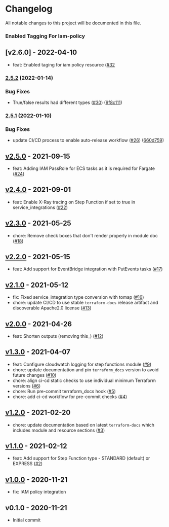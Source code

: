 # Changelog

All notable changes to this project will be documented in this file.

### Enabled Tagging For Iam-policy 

<a name="v2.5.3"></a>
## [v2.6.0] - 2022-04-10

- feat: Enabled taging for iam policy resource ([#32](https://github.com/terraform-aws-modules/terraform-aws-step-functions/issues/32)


### [2.5.2](https://github.com/terraform-aws-modules/terraform-aws-step-functions/compare/v2.5.1...v2.5.2) (2022-01-14)


### Bug Fixes

* True/false results had different types ([#30](https://github.com/terraform-aws-modules/terraform-aws-step-functions/issues/30)) ([9f8c111](https://github.com/terraform-aws-modules/terraform-aws-step-functions/commit/9f8c111b8c8daa8e0525525ca0110b3a8c43e577))

### [2.5.1](https://github.com/terraform-aws-modules/terraform-aws-step-functions/compare/v2.5.0...v2.5.1) (2022-01-10)


### Bug Fixes

* update CI/CD process to enable auto-release workflow ([#26](https://github.com/terraform-aws-modules/terraform-aws-step-functions/issues/26)) ([660d759](https://github.com/terraform-aws-modules/terraform-aws-step-functions/commit/660d759b68d2ae9817fd1bc138885cddc58dfd2e))


<a name="v2.5.0"></a>
## [v2.5.0] - 2021-09-15

- feat: Adding IAM PassRole for ECS tasks as it is required for Fargate ([#24](https://github.com/terraform-aws-modules/terraform-aws-step-functions/issues/24))


<a name="v2.4.0"></a>
## [v2.4.0] - 2021-09-01

- feat: Enable X-Ray tracing on Step Function if set to true in service_integrations ([#22](https://github.com/terraform-aws-modules/terraform-aws-step-functions/issues/22))


<a name="v2.3.0"></a>
## [v2.3.0] - 2021-05-25

- chore: Remove check boxes that don't render properly in module doc ([#18](https://github.com/terraform-aws-modules/terraform-aws-step-functions/issues/18))


<a name="v2.2.0"></a>
## [v2.2.0] - 2021-05-15

- feat: Add support for EventBridge integration with PutEvents tasks ([#17](https://github.com/terraform-aws-modules/terraform-aws-step-functions/issues/17))


<a name="v2.1.0"></a>
## [v2.1.0] - 2021-05-12

- fix: Fixed service_integration type conversion with tomap ([#16](https://github.com/terraform-aws-modules/terraform-aws-step-functions/issues/16))
- chore: update CI/CD to use stable `terraform-docs` release artifact and discoverable Apache2.0 license ([#13](https://github.com/terraform-aws-modules/terraform-aws-step-functions/issues/13))


<a name="v2.0.0"></a>
## [v2.0.0] - 2021-04-26

- feat: Shorten outputs (removing this_) ([#12](https://github.com/terraform-aws-modules/terraform-aws-step-functions/issues/12))


<a name="v1.3.0"></a>
## [v1.3.0] - 2021-04-07

- feat: Configure cloudwatch logging for step functions module ([#9](https://github.com/terraform-aws-modules/terraform-aws-step-functions/issues/9))
- chore: update documentation and pin `terraform_docs` version to avoid future changes ([#10](https://github.com/terraform-aws-modules/terraform-aws-step-functions/issues/10))
- chore: align ci-cd static checks to use individual minimum Terraform versions ([#6](https://github.com/terraform-aws-modules/terraform-aws-step-functions/issues/6))
- chore: Run pre-commit terraform_docs hook ([#5](https://github.com/terraform-aws-modules/terraform-aws-step-functions/issues/5))
- chore: add ci-cd workflow for pre-commit checks ([#4](https://github.com/terraform-aws-modules/terraform-aws-step-functions/issues/4))


<a name="v1.2.0"></a>
## [v1.2.0] - 2021-02-20

- chore: update documentation based on latest `terraform-docs` which includes module and resource sections ([#3](https://github.com/terraform-aws-modules/terraform-aws-step-functions/issues/3))


<a name="v1.1.0"></a>
## [v1.1.0] - 2021-02-12

- feat: Add support for Step Function type - STANDARD (default) or EXPRESS ([#2](https://github.com/terraform-aws-modules/terraform-aws-step-functions/issues/2))


<a name="v1.0.0"></a>
## [v1.0.0] - 2020-11-21

- fix: IAM policy integration


<a name="v0.1.0"></a>
## v0.1.0 - 2020-11-21

- Initial commit


[Unreleased]: https://github.com/terraform-aws-modules/terraform-aws-step-functions/compare/v2.5.0...HEAD
[v2.5.0]: https://github.com/terraform-aws-modules/terraform-aws-step-functions/compare/v2.4.0...v2.5.0
[v2.4.0]: https://github.com/terraform-aws-modules/terraform-aws-step-functions/compare/v2.3.0...v2.4.0
[v2.3.0]: https://github.com/terraform-aws-modules/terraform-aws-step-functions/compare/v2.2.0...v2.3.0
[v2.2.0]: https://github.com/terraform-aws-modules/terraform-aws-step-functions/compare/v2.1.0...v2.2.0
[v2.1.0]: https://github.com/terraform-aws-modules/terraform-aws-step-functions/compare/v2.0.0...v2.1.0
[v2.0.0]: https://github.com/terraform-aws-modules/terraform-aws-step-functions/compare/v1.3.0...v2.0.0
[v1.3.0]: https://github.com/terraform-aws-modules/terraform-aws-step-functions/compare/v1.2.0...v1.3.0
[v1.2.0]: https://github.com/terraform-aws-modules/terraform-aws-step-functions/compare/v1.1.0...v1.2.0
[v1.1.0]: https://github.com/terraform-aws-modules/terraform-aws-step-functions/compare/v1.0.0...v1.1.0
[v1.0.0]: https://github.com/terraform-aws-modules/terraform-aws-step-functions/compare/v0.1.0...v1.0.0
